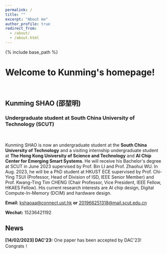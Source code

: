 ```yaml
---
permalink: /
title: ""
excerpt: "About me"
author_profile: true
redirect_from: 
  - /about/
  - /about.html
---
```



{% include base_path %}
# Welcome to Kunming's homepage!
&emsp;
## Kunming SHAO (邵堃明)
### Undergraduate student at South China University of Technology (SCUT)
&emsp;

Kunming SHAO is now an undergraduate student at the **South China University of Technology** and a visiting internship undergraduate student at **The Hong Kong University of Science and Technology** and **AI Chip Center for Emerging Smart Systems**. He will receive his Bachelor's degree at SCUT in June 2023 supervised by Prof. Bin LI and Prof. Zhaohui WU. In Aug. 2023, he will be a PhD student at HKUST ECE supervised by Prof. Chi-Ying TSUI (Professor, Head of Division of ISD, IEEE Senior Member) and Prof. Kwang-Ting Tim CHENG (Chair Professor, Vice President, IEEE Fellow, HKAES Fellow). His current research interests are AI chip design, Digital Compute-In-Memory (DCIM) and hardware design.


**Email:** kshaoaa@connect.ust.hk **or** 201966251318@mail.scut.edu.cn

**Wechat:** 15236421192


## News
**[14/02/2023] DAC'23:** One paper has been accepted by DAC'23! Congrats！
